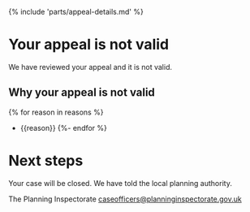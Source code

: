 {% include 'parts/appeal-details.md' %}

# Your appeal is not valid

We have reviewed your appeal and it is not valid.

## Why your appeal is not valid
{% for reason in reasons %}
- {{reason}}
{%- endfor %}

# Next steps

Your case will be closed. We have told the local planning authority.

The Planning Inspectorate
caseofficers@planninginspectorate.gov.uk
